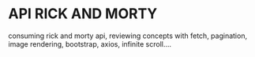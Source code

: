 # API RICK AND MORTY

consuming rick and morty api, reviewing concepts with fetch, pagination, image rendering, bootstrap, axios, infinite scroll....
